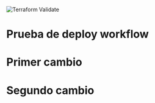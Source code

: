 ![Terraform Validate](https://github.com/JesusAM12/-terraform-localstack-validation/actions/workflows/terraform.yml/badge.svg?branch=main)

# Prueba de deploy workflow
# Primer cambio 
# Segundo cambio
